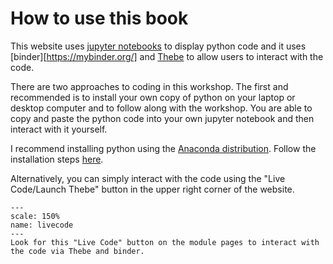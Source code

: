 # How to use this book

This website uses [jupyter notebooks][jupyter] to display python code and it uses [binder][https://mybinder.org/] and [Thebe][thebe] to allow users to interact with the code.

There are two approaches to coding in this workshop. The first and recommended is to install your own copy of python on your laptop or desktop computer and to follow along with the workshop. You are able to copy and paste the python code into your own jupyter notebook and then interact with it yourself.

I recommend installing python using the [Anaconda distribution][anaconda]. Follow the installation steps [here][install].

Alternatively, you can simply interact with the code using the "Live Code/Launch Thebe" button in the upper right corner of the website.

```{figure} livecode.png
---
scale: 150%
name: livecode
---
Look for this "Live Code" button on the module pages to interact with the code via Thebe and binder.
```

[jupyter]: https://jupyter.org/
[binder]: https://mybinder.org/
[thebe]: https://thebe.readthedocs.io/en/latest/index.html
[anaconda]: https://www.anaconda.com/
[install]: https://docs.anaconda.com/anaconda/install/
